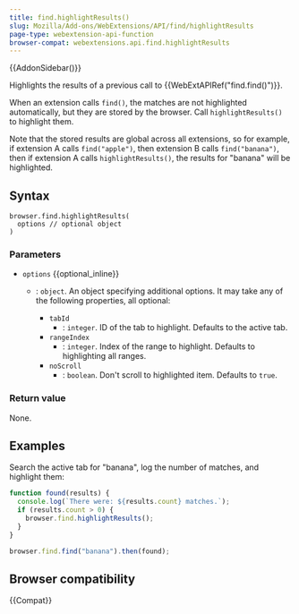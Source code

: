 ```yaml
---
title: find.highlightResults()
slug: Mozilla/Add-ons/WebExtensions/API/find/highlightResults
page-type: webextension-api-function
browser-compat: webextensions.api.find.highlightResults
---
```


{{AddonSidebar()}}

Highlights the results of a previous call to {{WebExtAPIRef("find.find()")}}.

When an extension calls `find()`, the matches are not highlighted automatically, but they are stored by the browser. Call `highlightResults()` to highlight them.

Note that the stored results are global across all extensions, so for example, if extension A calls `find("apple")`, then extension B calls `find("banana")`, then if extension A calls `highlightResults()`, the results for "banana" will be highlighted.

## Syntax

```js-nolint
browser.find.highlightResults(
  options // optional object
)
```

### Parameters

- `options` {{optional_inline}}

  - : `object`. An object specifying additional options. It may take any of the following properties, all optional:

    - `tabId`
      - : `integer`. ID of the tab to highlight. Defaults to the active tab.
    - `rangeIndex`
      - : `integer`. Index of the range to highlight. Defaults to highlighting all ranges.
    - `noScroll`
      - : `boolean`. Don't scroll to highlighted item. Defaults to `true`.

### Return value

None.

## Examples

Search the active tab for "banana", log the number of matches, and highlight them:

```js
function found(results) {
  console.log(`There were: ${results.count} matches.`);
  if (results.count > 0) {
    browser.find.highlightResults();
  }
}

browser.find.find("banana").then(found);
```

## Browser compatibility

{{Compat}}

